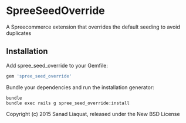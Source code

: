 SpreeSeedOverride
=================

A Spreecommerce extension that overrides the default seeding to avoid duplicates

Installation
------------

Add spree_seed_override to your Gemfile:

```ruby
gem 'spree_seed_override'
```

Bundle your dependencies and run the installation generator:

```shell
bundle
bundle exec rails g spree_seed_override:install
```

Copyright (c) 2015 Sanad Liaquat, released under the New BSD License
